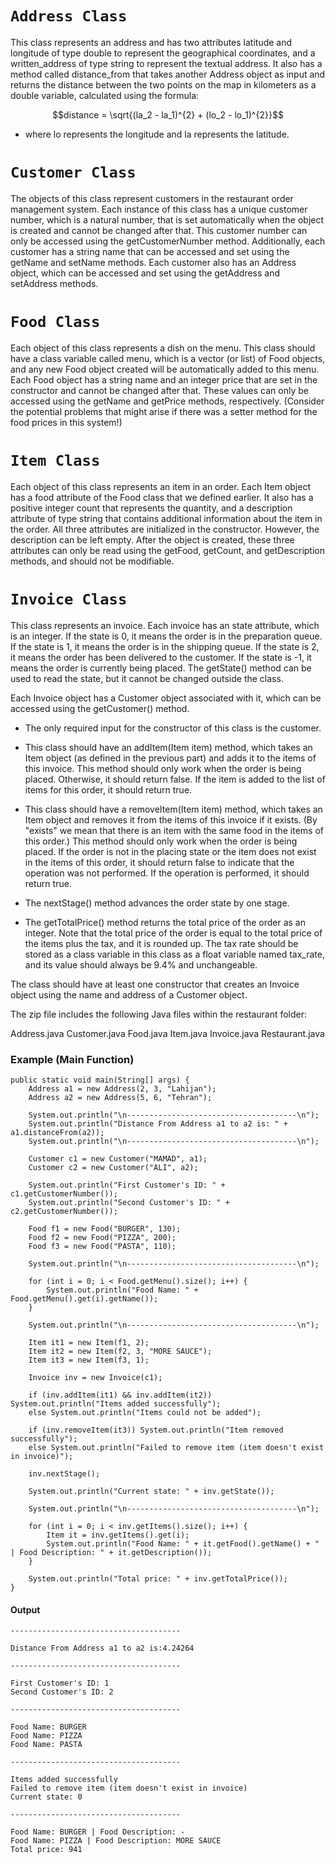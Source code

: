 # `Address Class`

This class represents an address and has two attributes latitude and longitude of type double to represent the geographical coordinates, and a written_address of type string to represent the textual address. It also has a method called distance_from that takes another Address object as input and returns the distance between the two points on the map in kilometers as a double variable, calculated using the formula:
  
$$distance = \sqrt{(la_2 - la_1)^{2} + (lo_2 - lo_1)^{2}}$$

* where lo represents the longitude and la represents the latitude.

# `Customer Class`

The objects of this class represent customers in the restaurant order management system. Each instance of this class has a unique customer number, which is a natural number, that is set automatically when the object is created and cannot be changed after that. This customer number can only be accessed using the getCustomerNumber method. Additionally, each customer has a string name that can be accessed and set using the getName and setName methods. Each customer also has an Address object, which can be accessed and set using the getAddress and setAddress methods.

# `Food Class`

Each object of this class represents a dish on the menu. This class should have a class variable called menu, which is a vector (or list) of Food objects, and any new Food object created will be automatically added to this menu. Each Food object has a string name and an integer price that are set in the constructor and cannot be changed after that. These values can only be accessed using the getName and getPrice methods, respectively. (Consider the potential problems that might arise if there was a setter method for the food prices in this system!)

# `Item Class`

Each object of this class represents an item in an order. Each Item object has a food attribute of the Food class that we defined earlier. It also has a positive integer count that represents the quantity, and a description attribute of type string that contains additional information about the item in the order. All three attributes are initialized in the constructor. However, the description can be left empty. After the object is created, these three attributes can only be read using the getFood, getCount, and getDescription methods, and should not be modifiable.

# `Invoice Class`

This class represents an invoice. Each invoice has an state attribute, which is an integer. If the state is 0, it means the order is in the preparation queue. If the state is 1, it means the order is in the shipping queue. If the state is 2, it means the order has been delivered to the customer. If the state is -1, it means the order is currently being placed. The getState() method can be used to read the state, but it cannot be changed outside the class.

Each Invoice object has a Customer object associated with it, which can be accessed using the getCustomer() method.

+ The only required input for the constructor of this class is the customer.

+ This class should have an addItem(Item item) method, which takes an Item object (as defined in the previous part) and adds it to the items of this invoice. This method should only work when the order is being placed. Otherwise, it should return false. If the item is added to the list of items for this order, it should return true.

+ This class should have a removeItem(Item item) method, which takes an Item object and removes it from the items of this invoice if it exists. (By "exists" we mean that there is an item with the same food in the items of this order.) This method should only work when the order is being placed. If the order is not in the placing state or the item does not exist in the items of this order, it should return false to indicate that the operation was not performed. If the operation is performed, it should return true.

+ The nextStage() method advances the order state by one stage.

+ The getTotalPrice() method returns the total price of the order as an integer. Note that the total price of the order is equal to the total price of the items plus the tax, and it is rounded up. The tax rate should be stored as a class variable in this class as a float variable named tax_rate, and its value should always be 9.4% and unchangeable.

The class should have at least one constructor that creates an Invoice object using the name and address of a Customer object.

The zip file includes the following Java files within the restaurant folder:

Address.java
Customer.java
Food.java
Item.java
Invoice.java
Restaurant.java

### Example (Main Function)

```
public static void main(String[] args) {
    Address a1 = new Address(2, 3, "Lahijan");
    Address a2 = new Address(5, 6, "Tehran");

    System.out.println("\n--------------------------------------\n");
    System.out.println("Distance From Address a1 to a2 is: " + a1.distanceFrom(a2));
    System.out.println("\n--------------------------------------\n");

    Customer c1 = new Customer("MAMAD", a1);
    Customer c2 = new Customer("ALI", a2);

    System.out.println("First Customer's ID: " + c1.getCustomerNumber());
    System.out.println("Second Customer's ID: " + c2.getCustomerNumber());

    Food f1 = new Food("BURGER", 130);
    Food f2 = new Food("PIZZA", 200);
    Food f3 = new Food("PASTA", 110);

    System.out.println("\n--------------------------------------\n");

    for (int i = 0; i < Food.getMenu().size(); i++) {
        System.out.println("Food Name: " + Food.getMenu().get(i).getName());
    }

    System.out.println("\n--------------------------------------\n");

    Item it1 = new Item(f1, 2);
    Item it2 = new Item(f2, 3, "MORE SAUCE");
    Item it3 = new Item(f3, 1);

    Invoice inv = new Invoice(c1);

    if (inv.addItem(it1) && inv.addItem(it2)) System.out.println("Items added successfully");
    else System.out.println("Items could not be added");

    if (inv.removeItem(it3)) System.out.println("Item removed successfully");
    else System.out.println("Failed to remove item (item doesn't exist in invoice)");

    inv.nextStage();

    System.out.println("Current state: " + inv.getState());

    System.out.println("\n--------------------------------------\n");

    for (int i = 0; i < inv.getItems().size(); i++) {
        Item it = inv.getItems().get(i);
        System.out.println("Food Name: " + it.getFood().getName() + " | Food Description: " + it.getDescription());
    }

    System.out.println("Total price: " + inv.getTotalPrice());
}
```

#### Output
```
--------------------------------------

Distance From Address a1 to a2 is:4.24264

--------------------------------------

First Customer's ID: 1
Second Customer's ID: 2

--------------------------------------

Food Name: BURGER
Food Name: PIZZA
Food Name: PASTA

--------------------------------------

Items added successfully
Failed to remove item (item doesn't exist in invoice)
Current state: 0

--------------------------------------

Food Name: BURGER | Food Description: -
Food Name: PIZZA | Food Description: MORE SAUCE
Total price: 941
```
